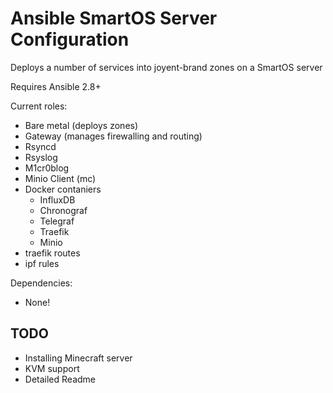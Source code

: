 # Ansible SmartOS Server Configuration

Deploys a number of services into joyent-brand zones on a SmartOS server

Requires Ansible 2.8+

Current roles:

- Bare metal (deploys zones)
- Gateway (manages firewalling and routing)
- Rsyncd
- Rsyslog
- M1cr0blog
- Minio Client (mc)
- Docker contaniers
    - InfluxDB
    - Chronograf
    - Telegraf
    - Traefik
    - Minio
- traefik routes
- ipf rules

Dependencies:

- None!


## TODO

- Installing Minecraft server
- KVM support
- Detailed Readme
